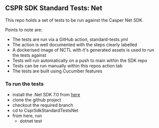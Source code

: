 ## CSPR SDK Standard Tests: Net

This repo holds a set of tests to be run against the Casper Net SDK.

Points to note are:

- The tests are run via a GitHub action, standard-tests.yml
- The action is well documented with the steps clearly labelled
- A dockerised image of NCTL with it's generated assets is used to run the tests against
- Tests will run automatically on a push to main within the SDK repo
- Tests can be run manually within this repos action tab
- The tests are built using Cucumber features


### To run the tests

- install the .Net SDK 7.0 from [here](https://dotnet.microsoft.com/en-us/download/visual-studio-sdks)
- clone the github project
- checkout the required branch
- cd to CsprSdkStandardTestsNet
- from here, run
    - dotnet test


